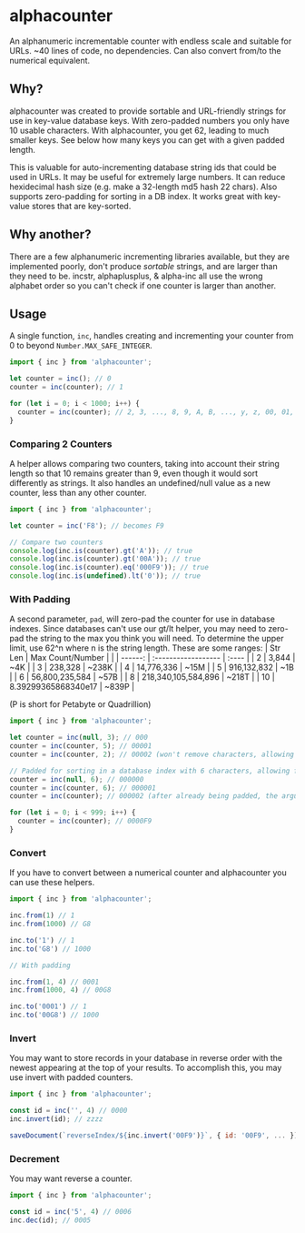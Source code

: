 # alphacounter
An alphanumeric incrementable counter with endless scale and suitable for URLs. ~40 lines of code, no dependencies.
Can also convert from/to the numerical equivalent.

## Why?

alphacounter was created to provide sortable and URL-friendly strings for use in key-value database keys. With
zero-padded numbers you only have 10 usable characters. With alphacounter, you get 62, leading to much smaller keys.
See below how many keys you can get with a given padded length.

This is valuable for auto-incrementing database string ids that could be used in URLs. It may be useful for extremely
large numbers. It can reduce hexidecimal hash size (e.g. make a 32-length md5 hash 22 chars). Also supports zero-padding
for sorting in a DB index. It works great with key-value stores that are key-sorted.

## Why another?

There are a few alphanumeric incrementing libraries available, but they are implemented poorly, don't produce
_sortable_ strings, and are larger than they need to be. incstr, alphaplusplus, & alpha-inc all use the wrong alphabet
order so you can't check if one counter is larger than another.

## Usage

A single function, `inc`, handles creating and incrementing your counter from 0 to beyond `Number.MAX_SAFE_INTEGER`.

```js
import { inc } from 'alphacounter';

let counter = inc(); // 0
counter = inc(counter); // 1

for (let i = 0; i < 1000; i++) {
  counter = inc(counter); // 2, 3, ..., 8, 9, A, B, ..., y, z, 00, 01, 02, ..., K8, K9
}
```

### Comparing 2 Counters

A helper allows comparing two counters, taking into account their string length so that 10 remains greater than 9,
even though it would sort differently as strings. It also handles an undefined/null value as a new counter, less
than any other counter.

```js
import { inc } from 'alphacounter';

let counter = inc('F8'); // becomes F9

// Compare two counters
console.log(inc.is(counter).gt('A')); // true
console.log(inc.is(counter).gt('00A')); // true
console.log(inc.is(counter).eq('000F9')); // true
console.log(inc.is(undefined).lt('0')); // true
```

### With Padding

A second parameter, `pad`, will zero-pad the counter for use in database indexes. Since databases can't use our gt/lt
helper, you may need to zero-pad the string to the max you think you will need. To determine the upper limit, use
62^n where n is the string length. These are some ranges:
| Str Len | Max Count/Number    |       |
| ------: | :------------------ | :---- |
|       2 | 3,844               |   ~4K |
|       3 | 238,328             | ~238K |
|       4 | 14,776,336          |  ~15M |
|       5 | 916,132,832         |   ~1B |
|       6 | 56,800,235,584      |  ~57B |
|       8 | 218,340,105,584,896 | ~218T |
|      10 | 8.39299365868340e17 | ~839P |

(P is short for Petabyte or Quadrillion)

```js
import { inc } from 'alphacounter';

let counter = inc(null, 3); // 000
counter = inc(counter, 5); // 00001
counter = inc(counter, 2); // 00002 (won't remove characters, allowing to grow beyond the padding)

// Padded for sorting in a database index with 6 characters, allowing for up to 61^6 ids (51 billion)
counter = inc(null, 6); // 000000
counter = inc(counter, 6); // 000001
counter = inc(counter); // 000002 (after already being padded, the argument won't be needed and is optional)

for (let i = 0; i < 999; i++) {
  counter = inc(counter); // 0000F9
}
```

### Convert

If you have to convert between a numerical counter and alphacounter you can use these helpers.

```js
import { inc } from 'alphacounter';

inc.from(1) // 1
inc.from(1000) // G8

inc.to('1') // 1
inc.to('G8') // 1000

// With padding

inc.from(1, 4) // 0001
inc.from(1000, 4) // 00G8

inc.to('0001') // 1
inc.to('00G8') // 1000
```

### Invert

You may want to store records in your database in reverse order with the newest appearing at the top of your results. To
accomplish this, you may use invert with padded counters.

```js
import { inc } from 'alphacounter';

const id = inc('', 4) // 0000
inc.invert(id); // zzzz

saveDocument(`reverseIndex/${inc.invert('00F9')}`, { id: '00F9', ... }); // zzkq
```

### Decrement

You may want reverse a counter.

```js
import { inc } from 'alphacounter';

const id = inc('5', 4) // 0006
inc.dec(id); // 0005
```
